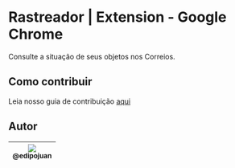 # Rastreador | Extension - Google Chrome

Consulte a situação de seus objetos nos Correios.

## Como contribuir

Leia nosso guia de contribuição [aqui](CONTRIBUTING.md)

## Autor

| [<img src="https://avatars1.githubusercontent.com/u/9813896?v=4"><br><sub>@edipojuan</sub>](https://github.com/edipojuan) |
| :-----------------------------------------------------------------------------------------------------------------------: |

